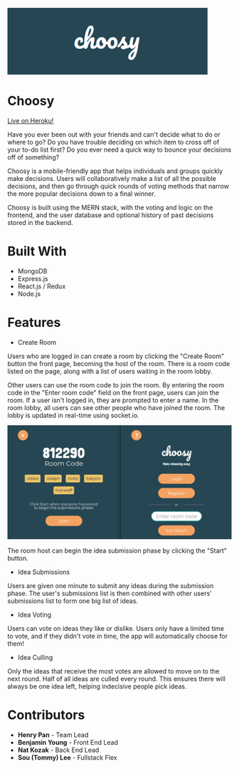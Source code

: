 ![Logo](https://github.com/henry-pan/Choosy/blob/main/images/logo.png)

# Choosy

[Live on Heroku!](https://choosyapp.herokuapp.com/)

Have you ever been out with your friends and can't decide what to do or where to go? Do you have trouble deciding on which item to cross off of your to-do list first? Do you ever need a quick way to bounce your decisions off of something?

Choosy is a mobile-friendly app that helps individuals and groups quickly make decisions. Users will collaboratively make a list of all the possible decisions, and then go through quick rounds of voting methods that narrow the more popular decisions down to a final winner.

Choosy is built using the MERN stack, with the voting and logic on the frontend, and the user database and optional history of past decisions stored in the backend.

# Built With

* MongoDB
* Express.js
* React.js / Redux
* Node.js

# Features

* Create Room

Users who are logged in can create a room by clicking the "Create Room" button the front page, becoming the host of the room. There is a room code listed on the page, along with a list of users waiting in the room lobby.

Other users can use the room code to join the room. By entering the room code in the "Enter room code" field on the front page, users can join the room. If a user isn't logged in, they are prompted to enter a name. In the room lobby, all users can see other people who have joined the room. The lobby is updated in real-time using socket.io.

![Joining](https://github.com/henry-pan/Choosy/blob/main/images/joining.gif)

The room host can begin the idea submission phase by clicking the "Start" button.

* Idea Submissions

Users are given one minute to submit any ideas during the submission phase. The user's submissions list is then combined with other users' submissions list to form one big list of ideas.

* Idea Voting

Users can vote on ideas they like or dislike. Users only have a limited time to vote, and if they didn't vote in time, the app will automatically choose for them!

* Idea Culling

Only the ideas that receive the most votes are allowed to move on to the next round. Half of all ideas are culled every round. This ensures there will always be one idea left, helping indecisive people pick ideas.


# Contributors
* **Henry Pan** - Team Lead
* **Benjamin Young** - Front End Lead
* **Nat Kozak** - Back End Lead
* **Sou (Tommy) Lee** - Fullstack Flex
